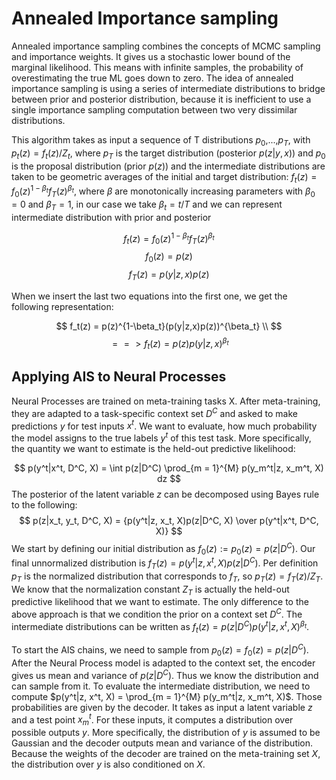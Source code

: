 # Annealed Importance sampling

Annealed importance sampling combines the concepts of MCMC sampling and importance weights. It gives us a stochastic lower bound of the marginal likelihood. This means with infinite samples, the probability of overestimating the true ML goes down to zero. The idea of annealed importance sampling is using a series of intermediate distributions to bridge between prior and posterior distribution, because it is inefficient to use a single importance sampling computation between two very dissimilar distributions.

This algorithm takes as input a sequence of T distributions $p_0$,...,$p_T$, with $p_t(z) = f_t(z) / Z_t$, where $p_T$ is the target distribution (posterior $p(z|y, x)$) and $p_0$ is the proposal distribution (prior $p(z)$) and the intermediate distributions are taken to be geometric averages of the initial and target distribution: $f_t(z) = f_0(z)^{1-\beta_t}f_T(z)^{\beta_t}$, where $\beta$ are monotonically increasing parameters with $\beta_0 = 0$ and $\beta_T = 1$, in our case we take $\beta_t = t/T$ and we can represent intermediate distribution with prior and posterior

$$
f_t(z) = f_0(z)^{1-\beta_t}f_T(z)^{\beta_t}
$$
$$
f_0(z) = p(z)
$$
$$
f_T(z) = p(y|z,x)p(z)
$$

When we insert the last two equations into the first one, we get the following representation:

$$
f_t(z) = p(z)^{1-\beta_t}(p(y|z,x)p(z))^{\beta_t} \\
$$
$$
==> f_t(z) = p(z)p(y|z,x)^{\beta_t}
$$


## Applying AIS to Neural Processes
Neural Processes are trained on meta-training tasks X. After meta-training, they are adapted to a task-specific context set $D^C$ and asked to make predictions $y$ for test inputs $x^t$. We want to evaluate, how much probability the model assigns to the true labels $y^t$ of this test task. More specifically, the quantity we want to estimate is the held-out predictive likelihood:


$$
p(y^t|x^t, D^C, X) = \int p(z|D^C) \prod_{m = 1}^{M} p(y_m^t|z, x_m^t, X) dz
$$
The posterior of the latent variable $z$ can be decomposed using Bayes rule to the following:
$$
p(z|x_t, y_t, D^C, X) = {p(y^t|z, x_t, X)p(z|D^C, X) \over p(y^t|x^t, D^C, X)} 
$$
We start by defining our initial distribution as $f_0(z) := p_0(z) = p(z|D^C)$. Our final unnormalized distribution is $f_T(z) = p(y^t|z, x^t, X) p(z|D^C)$. Per definition $p_T$ is the normalized distribution that corresponds to $f_T$, so $p_T(z) = f_T(z) / Z_T$. We know that the normalization constant $Z_T$ is actually the held-out predictive likelihood that we want to estimate. The only difference to the above approach is that we condition the prior on a context set $D^C$. The intermediate distributions can be written as  $f_t(z) = p(z|D^C)p(y^t|z, x^t, X)^{\beta_t}$.

To start the AIS chains, we need to sample from $p_0(z) = f_0(z) = p(z|D^C)$. After the Neural Process model is adapted to the context set, the encoder gives us mean and variance of $p(z|D^C)$. Thus we know the distribution and can sample from it. To evaluate the intermediate distribution, we need to compute $p(y^t|z, x^t, X) = \prod_{m = 1}^{M} p(y_m^t|z, x_m^t, X)$. Those probabilities are given by the decoder. It takes as input a latent variable $z$ and a test point $x_m^t$. For these inputs, it computes a distribution over possible outputs $y$. More specifically, the distribution of $y$ is assumed to be Gaussian and the decoder outputs mean and variance of the distribution. Because the weights of the decoder are trained on the meta-training set $X$, the distribution over $y$ is also conditioned on $X$.